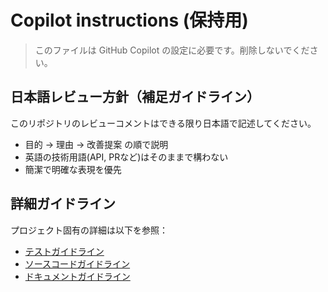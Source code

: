 # Copilot instructions (保持用)

> このファイルは GitHub Copilot の設定に必要です。削除しないでください。

## 日本語レビュー方針（補足ガイドライン）
このリポジトリのレビューコメントはできる限り日本語で記述してください。
- 目的 → 理由 → 改善提案 の順で説明
- 英語の技術用語(API, PRなど)はそのままで構わない
- 簡潔で明確な表現を優先

## 詳細ガイドライン
プロジェクト固有の詳細は以下を参照：
- [テストガイドライン](instructions/tests.instructions.md)
- [ソースコードガイドライン](instructions/src.instructions.md)
- [ドキュメントガイドライン](instructions/docs.instructions.md)

<!-- Copilot Review Language: ja -->

